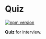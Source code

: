 # Quiz

[![npm version](https://img.shields.io/npm/v/admin-lte/latest.svg)](https://www.npmjs.com/package/admin-lte)

**Quiz** for interview.